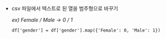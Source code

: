 - csv 파일에서 텍스트로 된 열을 범주형으로 바꾸기

  _ex) Female / Male -> 0 / 1_
  
  `df['gender'] = df['gender'].map({'Female': 0, 'Male': 1})`
  
  
